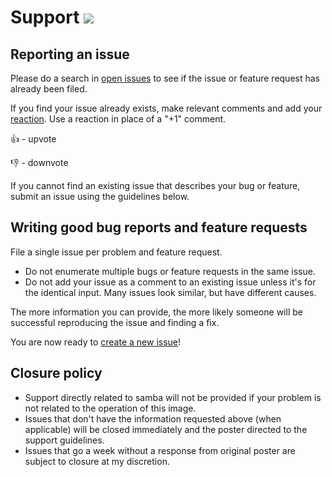 # Support [![](https://isitmaintained.com/badge/resolution/crazy-max/docker-samba.svg)](https://isitmaintained.com/project/crazy-max/docker-samba)

## Reporting an issue

Please do a search in [open issues](https://github.com/crazy-max/docker-samba/issues?utf8=%E2%9C%93&q=) to see if the
issue or feature request has already been filed.

If you find your issue already exists, make relevant comments and add your
[reaction](https://github.com/blog/2119-add-reactions-to-pull-requests-issues-and-comments). Use a reaction in place
of a "+1" comment.

:+1: - upvote

:-1: - downvote

If you cannot find an existing issue that describes your bug or feature, submit an issue using the guidelines below.

## Writing good bug reports and feature requests

File a single issue per problem and feature request.

* Do not enumerate multiple bugs or feature requests in the same issue.
* Do not add your issue as a comment to an existing issue unless it's for the identical input. Many issues look similar, but have different causes.

The more information you can provide, the more likely someone will be successful reproducing the issue and finding a fix.

You are now ready to [create a new issue](https://github.com/crazy-max/docker-samba/issues/new/choose)!

## Closure policy

* Support directly related to samba will not be provided if your problem is not related to the operation of this image.
* Issues that don't have the information requested above (when applicable) will be closed immediately and the poster directed to the support guidelines.
* Issues that go a week without a response from original poster are subject to closure at my discretion.
